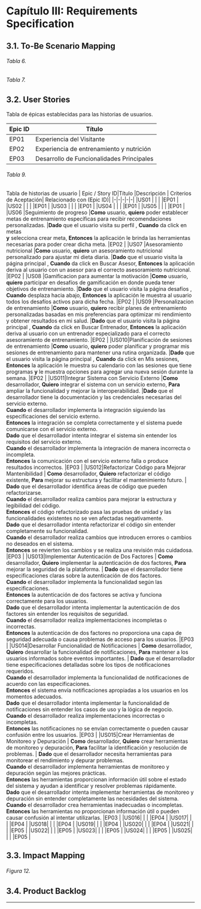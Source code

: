 # Capítulo III: Requirements Specification

## 3.1. To-Be Scenario Mapping

###### Tabla 6.



###### Tabla 7.




## 3.2. User Stories
Tabla de épicas establecidas para las historias de usuarios.

| Epic ID | Título                                    |
|---------|-------------------------------------------|
| EP01    | Experiencia del Visitante                 |
| EP02    | Experiencia de entrenamiento y nutrición  |
| EP03    | Desarrollo de Funcionalidades Principales |

###### Tabla 9.
Tabla de historias de usuario 
| Epic / Story ID|Título |Descripción | Criterios de Aceptación| Relacionado con (Epic ID)| 
|-|-|-|-|-|
|US01 | | | |EP01 |
|US02 | | | |EP01 |
|US03 | | | |EP01 |
|US04 | | | |EP01 |
|US05 | | | |EP01 |
|US06 |Seguimiento de progreso |**Como** usuario, **quiero** poder establecer metas de entrenamiento específicas para recibir recomendaciones personalizadas. |**Dado** que el usuario visita su perfil , **Cuando** da click en metas <br> **y** selecciona crear meta, **Entonces** la aplicación le brinda las herramientas necesarias para poder crear dicha meta. |EP02 |
|US07 |Asesoramiento nutricional |**Como** usuario, **quiero** un asesoramiento nutricional personalizado para ajustar mi dieta diaria. |**Dado** que el usuario visita la página principal , **Cuando** da click en Buscar Asesor, **Entonces** la aplicación deriva al usuario con un asesor para el correcto asesoramiento nutricional. |EP02 |
|US08 |Gamificacion para aumentar la motivación |**Como** usuario, **quiero** participar en desafíos de gamificación en donde pueda tener objetivos de entrenamiento. |**Dado** que el usuario visita la página desafíos , **Cuando** desplaza hacia abajo, **Entonces** la aplicación le muestra al usuario todos los desafíos activos para dicha fecha. |EP02 |
|US09 |Personalizacion de entrenamiento |**Como** usuario, **quiero** recibir planes de entrenamiento personalizadas basadas en mis preferencias para optimizar mi rendimiento y obtener resultados en mi salud. |**Dado** que el usuario visita la página principal , **Cuando** da click en Buscar Entrenador, **Entonces** la aplicación deriva al usuario con un entrenador especializado para el correcto asesoramiento de entrenamiento. |EP02 |
|US010|Planificación de sesiones de entrenamiento |**Como** usuario, **quiero** poder planificar y programar mis sesiones de entrenamiento para mantener una rutina organizada. |**Dado** que el usuario visita la página principal , **Cuando** da click en Mis sesiones, **Entonces** la aplicación le muestra su calendario con las sesiones que tiene programas **y** le muestra opciones para agregar una nueva sesión durante la semana. |EP02 |
|US011|Integrar Sistema con Servicio Externo  |**Como** desarrollador, **Quiero** integrar el sistema con un servicio externo, **Para** ampliar la funcionalidad y mejorar la interoperabilidad. |**Dado** que el desarrollador tiene la documentación y las credenciales necesarias del servicio externo. <br> **Cuando** el desarrollador implementa la integración siguiendo las especificaciones del servicio externo. <br> **Entonces** la integración se completa correctamente y el sistema puede comunicarse con el servicio externo. <br> **Dado** que el desarrollador intenta integrar el sistema sin entender los requisitos del servicio externo. <br> **Cuando** el desarrollador implementa la integración de manera incorrecta o incompleta. <br> **Entonces** la comunicación con el servicio externo falla o produce resultados incorrectos. |EP03 |
|US012|Refactorizar Código para Mejorar Mantenibilidad | **Como** desarrollador, **Quiero** refactorizar el código existente, **Para** mejorar su estructura y facilitar el mantenimiento futuro.                  | **Dado** que el desarrollador identifica áreas de código que pueden refactorizarse. <br> **Cuando** el desarrollador realiza cambios para mejorar la estructura y legibilidad del código. <br> **Entonces** el código refactorizado pasa las pruebas de unidad y las funcionalidades existentes no se ven afectadas negativamente. <br> **Dado** que el desarrollador intenta refactorizar el código sin entender completamente su funcionalidad. <br> **Cuando** el desarrollador realiza cambios que introducen errores o cambios no deseados en el sistema. <br> **Entonces** se revierten los cambios y se realiza una revisión más cuidadosa.    |EP03 |
|US013|Implementar Autenticación de Dos Factores       | **Como** desarrollador, **Quiero** implementar la autenticación de dos factores, **Para** mejorar la seguridad de la plataforma.                          | **Dado** que el desarrollador tiene especificaciones claras sobre la autenticación de dos factores. <br> **Cuando** el desarrollador implementa la funcionalidad según las especificaciones. <br> **Entonces** la autenticación de dos factores se activa y funciona correctamente para los usuarios. <br> **Dado** que el desarrollador intenta implementar la autenticación de dos factores sin entender los requisitos de seguridad. <br> **Cuando** el desarrollador realiza implementaciones incompletas o incorrectas. <br> **Entonces** la autenticación de dos factores no proporciona una capa de seguridad adecuada o causa problemas de acceso para los usuarios.    |EP03 |
|US014|Desarrollar Funcionalidad de Notificaciones     | **Como** desarrollador, **Quiero** desarrollar la funcionalidad de notificaciones, **Para** mantener a los usuarios informados sobre eventos importantes. | **Dado** que el desarrollador tiene especificaciones detalladas sobre los tipos de notificaciones requeridos. <br> **Cuando** el desarrollador implementa la funcionalidad de notificaciones de acuerdo con las especificaciones. <br> **Entonces** el sistema envía notificaciones apropiadas a los usuarios en los momentos adecuados. <br> **Dado** que el desarrollador intenta implementar la funcionalidad de notificaciones sin entender los casos de uso y la lógica de negocio. <br> **Cuando** el desarrollador realiza implementaciones incorrectas o incompletas. <br> **Entonces** las notificaciones no se envían correctamente o pueden causar confusión entre los usuarios.  |EP03 |
|US015|Crear Herramientas de Monitoreo y Depuración    | **Como** desarrollador, **Quiero** crear herramientas de monitoreo y depuración, **Para** facilitar la identificación y resolución de problemas.          | **Dado** que el desarrollador necesita herramientas para monitorear el rendimiento y depurar problemas. <br> **Cuando** el desarrollador implementa herramientas de monitoreo y depuración según las mejores prácticas. <br> **Entonces** las herramientas proporcionan información útil sobre el estado del sistema y ayudan a identificar y resolver problemas rápidamente. <br> **Dado** que el desarrollador intenta implementar herramientas de monitoreo y depuración sin entender completamente las necesidades del sistema. <br> **Cuando** el desarrollador crea herramientas inadecuadas o incompletas. <br> **Entonces** las herramientas no proporcionan información útil o pueden causar confusión al intentar utilizarlas. |EP03 |
|US016| | | |EP04 |
|US017| | | |EP04 |
|US018| | | |EP04 |
|US019| | | |EP04 |
|US020| | | |EP04 |
|US021| | | |EP05 |
|US022| | | |EP05 |
|US023| | | |EP05 |
|US024| | | |EP05 |
|US025| | | |EP05 |

## 3.3. Impact Mapping

###### Figura 12.


## 3.4. Product Backlog


---


